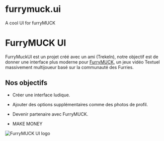 # furrymuck.ui
A cool UI for furryMUCK
# FurryMUCK UI

FurryMuckUI est un projet créé avec un ami (Trekeln), notre objectif est de donner une interface plus moderne pour [FurryMUCK](http://www.furrymuck.com/), un jeux vidéo Textuel massivement multijoueur basé sur la communauté des Furries.

## Nos objectifs 

 - Créer une interface ludique.

 - Ajouter des options supplémentaires comme des photos de profil.

 - Devenir partenaire avec FurryMUCK.

 - MAKE MONEY

![FurryMUCK UI logo](https://media.discordapp.net/attachments/933672521058889798/935954428215844964/logomuck.png?width=960&height=392)
